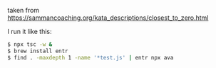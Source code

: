 taken from https://sammancoaching.org/kata_descriptions/closest_to_zero.html

I run it like this:

```sh
$ npx tsc -w &
$ brew install entr
$ find . -maxdepth 1 -name '*test.js' | entr npx ava
```
